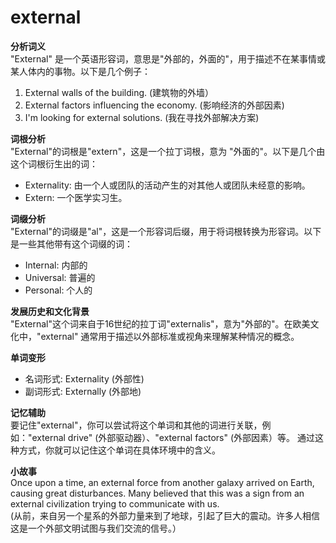 # external

**分析词义**  
"External" 是一个英语形容词，意思是"外部的，外面的"，用于描述不在某事情或某人体内的事物。以下是几个例子：

  

1.  External walls of the building. (建筑物的外墙）
2.  External factors influencing the economy. (影响经济的外部因素)
3.  I'm looking for external solutions. (我在寻找外部解决方案)

  

**词根分析**  
"External"的词根是"extern"，这是一个拉丁词根，意为 "外面的"。以下是几个由这个词根衍生出的词：

  

*   Externality: 由一个人或团队的活动产生的对其他人或团队未经意的影响。
*   Extern: 一个医学实习生。

  

**词缀分析**  
"External"的词缀是"al"，这是一个形容词后缀，用于将词根转换为形容词。以下是一些其他带有这个词缀的词：

  

*   Internal: 内部的
*   Universal: 普遍的
*   Personal: 个人的

  

**发展历史和文化背景**  
"External"这个词来自于16世纪的拉丁词"externalis"，意为"外部的"。在欧美文化中，"external" 通常用于描述以外部标准或视角来理解某种情况的概念。

  

**单词变形**

  

*   名词形式: Externality (外部性)
*   副词形式: Externally (外部地)

  

**记忆辅助**  
要记住"external"，你可以尝试将这个单词和其他的词进行关联，例如："external drive" (外部驱动器）、"external factors" (外部因素）等。 通过这种方式，你就可以记住这个单词在具体环境中的含义。

  

**小故事**  
Once upon a time, an external force from another galaxy arrived on Earth, causing great disturbances. Many believed that this was a sign from an external civilization trying to communicate with us.  
(从前，来自另一个星系的外部力量来到了地球，引起了巨大的震动。许多人相信这是一个外部文明试图与我们交流的信号。）
